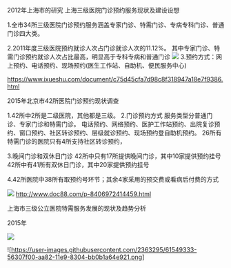 2012年上海市的研究 上海三级医院门诊预约服务现状及建设设想

1.全市34所三级医院门诊预约服务涵盖专家门诊、特需门诊、专病专科门诊、普通门诊四大类。

2.2011年度三级医院预约就诊人次占门诊就诊人次的11.12%。
其中专家门诊、特需门诊预约就诊人次占比最高，明显高于专科专病和普通门诊
![](https://user-images.githubusercontent.com/2363295/61547725-8d049600-aa7e-11e9-89f0-6b3c0f919c2f.png)
3.预约方式：网上预约、电话预约、现场预约(医生工作站、自助机、便民服务中心)

https://www.ixueshu.com/document/c75d45cfa7d98c8f318947a18e7f9386.html


2015年北京市42所医院门诊预约现状调查


1.42所中2所是二级医院，其他都是三级。
2.门诊预约方式
服务类型分普通门诊、专家门诊和特需门诊。
电话预约、网络预约、医护工作站预约、出院复诊预约、窗口预约、社区转诊预约、层级就诊预约、现场预约登自助机预约。
26所有特需门诊的医院只有4所支持社区转诊预约，

3.晚间门诊和双休日门诊
42所中只有17所提供晚间门诊，其中10家提供预约挂号
42所中有41所有双休日门诊，其中20家提供预约挂号

4.42所医院中38所有取预约号环节；其余4家采用的预交费或看病后付费的方式

![](https://user-images.githubusercontent.com/2363295/61548733-ea014b80-aa80-11e9-8daa-52eec6d6d6a6.png)
http://www.doc88.com/p-8406972414459.html


上海市三级公立医院特需服务发展的现状及趋势分析

2015年

![](https://user-images.githubusercontent.com/2363295/61549163-f934c900-aa81-11e9-9394-7cd7171282c9.png)

![https://user-images.githubusercontent.com/2363295/61549333-56307f00-aa82-11e9-8304-bb0b1a64e921.png]

